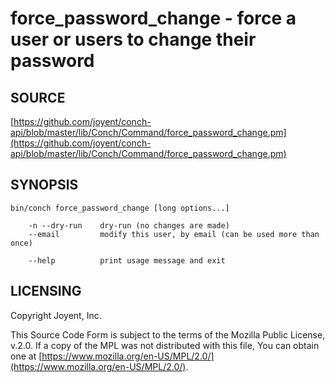 # force\_password\_change - force a user or users to change their password

## SOURCE

[https://github.com/joyent/conch-api/blob/master/lib/Conch/Command/force_password_change.pm](https://github.com/joyent/conch-api/blob/master/lib/Conch/Command/force_password_change.pm)

## SYNOPSIS

```
bin/conch force_password_change [long options...]

    -n --dry-run    dry-run (no changes are made)
    --email         modify this user, by email (can be used more than once)

    --help          print usage message and exit
```

## LICENSING

Copyright Joyent, Inc.

This Source Code Form is subject to the terms of the Mozilla Public License,
v.2.0. If a copy of the MPL was not distributed with this file, You can obtain
one at [https://www.mozilla.org/en-US/MPL/2.0/](https://www.mozilla.org/en-US/MPL/2.0/).
